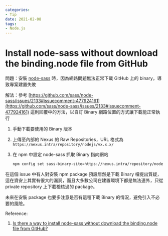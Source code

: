 ```yaml
---
categories:
- Tip
date: 2021-02-08
tags:
- Node.js
---
```


# Install node-sass without download the binding.node file from GitHub

問題：安裝 [node-sass](https://www.npmjs.com/package/node-sass) 時，因為網路問題無法正常下載 GitHub 上的 binary，導致專案建置失敗

解法：參考 [https://github.com/sass/node-sass/issues/2133#issuecomment-477924161](https://github.com/sass/node-sass/issues/2133#issuecomment-477924161) 這則回覆中的方法，以自訂 Binary 網路位置的方式讓下載能正常執行

1. 手動下載要使用的 Binary 版本
2. 上傳至內部的 Nexus 的 Raw Repositories，URL 格式為 ```https://nexus.intra/repository/nodejs/vx.x.x/```
3. 在 npm 中設定 node-sass 抓取 Binary 指向網站

    ```bash
    npm config set sass-binary-site=https://nexus.intra/repository/nodejs/ --global
    ```

在這個 issue 中有人對安裝 npm package 預設居然是下載 Binary 檔提出質疑，這在資安上其實有很大的漏洞，而且大多數公司在建置環境下都是無法連外，只從 private repository 上下載檢核過的 package。

未來在安裝 package 也要多注意是否有這種下載 Binary 的情況，避免引入不必要的風險。

Reference:

1. [Is there a way to install node-sass without download the binding.node file from GitHub?](https://github.com/sass/node-sass/issues/2133)
